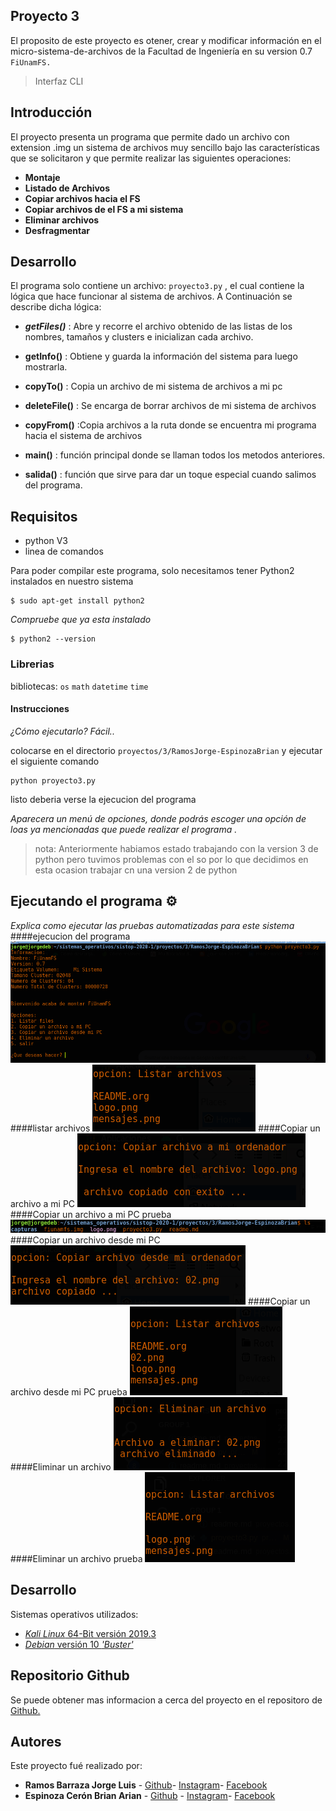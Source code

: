 ## Proyecto 3 

El proposito de este proyecto es otener, crear y modificar información en el micro-sistema-de-archivos de la Facultad de Ingeniería en su version 0.7 ```FiUnamFS.```

> Interfaz CLI

## Introducción 

El proyecto presenta un programa que permite dado un archivo con extension .img un sistema de archivos muy sencillo bajo las características que se solicitaron y que permite realizar las siguientes operaciones:

* **Montaje**
* **Listado de Archivos**
* **Copiar archivos hacia el FS**
* **Copiar archivos de el FS a mi sistema**
* **Eliminar archivos**
* **Desfragmentar**


## Desarrollo  ️

El programa solo contiene un archivo: ```proyecto3.py``` , el cual contiene la lógica que hace funcionar al sistema de archivos. A Continuación se describe dicha lógica: 

* **_getFiles()_** : Abre y recorre el archivo obtenido de las listas de los nombres, tamaños y clusters e inicializan cada archivo.

* **getInfo()** : Obtiene y guarda la información del sistema para luego mostrarla.

* **copyTo()** : Copia un archivo de mi sistema de archivos a mi pc

* **deleteFile()** : Se encarga de borrar archivos de mi sistema de archivos

* **copyFrom()** :Copia archivos a la ruta donde se encuentra mi programa hacia el sistema de archivos 

* **main()** : función principal donde se llaman todos los metodos anteriores.

* **salida()** : función que sirve para dar un toque especial cuando salimos del programa.

## Requisitos 
* python V3  
* linea de comandos

Para poder compilar este programa, solo necesitamos tener Python2 instalados en nuestro sistema

```
$ sudo apt-get install python2
```
_Compruebe que ya esta instalado_
```
$ python2 --version
```
### Librerias

 bibliotecas: `os` `math` `datetime` `time`


#### Instrucciones
_¿Cómo ejecutarlo? Fácil.._

colocarse en el directorio `proyectos/3/RamosJorge-EspinozaBrian` y ejecutar el siguiente comando

```
python proyecto3.py
```
listo deberia verse la ejecucion del programa

_Aparecera un menú de opciones, donde podrás escoger una opción de loas ya mencionadas que puede realizar el programa ._


> nota: Anteriormente habiamos estado trabajando con la version 3 de python pero tuvimos problemas con el so por lo que decidimos en esta ocasion trabajar cn una version 2 de python

## Ejecutando el programa  ⚙️

_Explica como ejecutar las pruebas automatizadas para este sistema_
####ejecucion del programa
![ejecucion del programa](./capturas/ejecucion.png)
####listar archivos
![listar archivos](./capturas/01.png)
####Copiar un archivo a mi PC
![Copiar un archivo a mi PC](./capturas/02.png)
####Copiar un archivo a mi PC prueba
![Copiar un archivo a mi PC](./capturas/022.png)
####Copiar un archivo desde mi PC
![Copiar un archivo desde mi PC](./capturas/03.png)
####Copiar un archivo desde mi PC prueba
![Copiar un archivo desde mi PC](./capturas/033.png)
####Eliminar un archivo
![Eliminar un archivo](./capturas/04.png)
####Eliminar un archivo prueba
![Eliminar un archivo](./capturas/044.png)


## Desarrollo 

Sistemas operativos utilizados:

* [_Kali Linux_ 64-Bit versión 2019.3](https://www.kali.org/downloads/) 
* [_Debian_ versión 10 _'Buster'_](https://www.debian.org/distrib/) 


## Repositorio Github 

Se puede obtener mas informacion a cerca del proyecto en el repositoro de [Github.](https://github.com/unamfi/sistop-2020-1/tree/master/proyectos/3)



## Autores 

Este proyecto fué realizado por:

* **Ramos Barraza Jorge Luis** - [Github](https://github.com/jorgeluis098)- [Instagram](https://www.instagram.com/jorge.luis.rb/)-  [Facebook](https://www.instagram.com/jorge.luis.rb/)
* **Espinoza Cerón Brian Arian**  - [Github](https://github.com/brianarian)  -  [Instagram](https://www.instagram.com/brianarian)-  [Facebook](https://www.facebook.com/arianespin0za)




